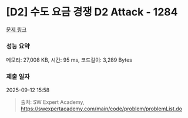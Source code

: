 # [D2] 수도 요금 경쟁 D2 Attack - 1284 

[문제 링크](https://swexpertacademy.com/main/code/problem/problemDetail.do?contestProbId=AV189xUaI8UCFAZN) 

### 성능 요약

메모리: 27,008 KB, 시간: 95 ms, 코드길이: 3,289 Bytes

### 제출 일자

2025-09-12 15:58



> 출처: SW Expert Academy, https://swexpertacademy.com/main/code/problem/problemList.do